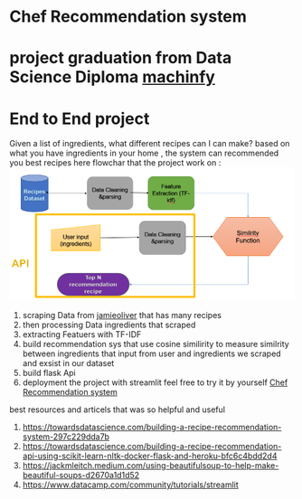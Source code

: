 # **Chef Recommendation system**
# project graduation from Data Science Diploma [machinfy](https://machinfy.com)
# **End to End project** 
Given a list of ingredients, what different recipes can I can make? 
based on what you have ingredients in your home , the system can recommended you best recipes 
here flowchar that the project work on :
![alt text](https://github.com/Nourshosharah/Chef_Recommendation_sys/blob/main/Data/flowchart.PNG)
1.   scraping Data from [jamieoliver](https://www.jamieoliver.com) that has many recipes
2.  then processing Data ingredients that scraped 
3.  extracting Featuers  with TF-IDF 
4. build recommendation sys that use cosine similirity to measure similrity between  ingredients that input from user and ingredients we scraped and exsist in our dataset
5. build flask Api 
6. deployment the project with streamlit 
feel free to try it by yourself [Chef Recommendation system](https://https://share.streamlit.io/nourshosharah/chef_recommendation_sys/main/streamlit.py)

best resources and articels that was so helpful and useful 
1. https://towardsdatascience.com/building-a-recipe-recommendation-system-297c229dda7b
2. https://towardsdatascience.com/building-a-recipe-recommendation-api-using-scikit-learn-nltk-docker-flask-and-heroku-bfc6c4bdd2d4
3. https://jackmleitch.medium.com/using-beautifulsoup-to-help-make-beautiful-soups-d2670a1d1d52
4. https://www.datacamp.com/community/tutorials/streamlit

 
 




